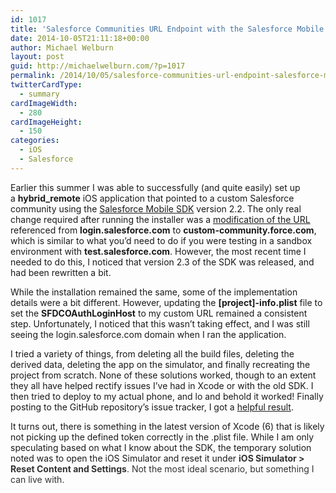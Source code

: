 ```yaml
---
id: 1017
title: 'Salesforce Communities URL Endpoint with the Salesforce Mobile SDK &#038; Xcode 6'
date: 2014-10-05T21:11:18+00:00
author: Michael Welburn
layout: post
guid: http://michaelwelburn.com/?p=1017
permalink: /2014/10/05/salesforce-communities-url-endpoint-salesforce-mobile-sdk-xcode-6/
twitterCardType:
  - summary
cardImageWidth:
  - 280
cardImageHeight:
  - 150
categories:
  - iOS
  - Salesforce
---
```

Earlier this summer I was able to successfully (and quite easily) set up a **hybrid_remote** iOS application that pointed to a custom Salesforce community using the <a title="Salesforce Mobile SDK" href="https://developer.salesforce.com/page/Mobile_SDK" target="_blank">Salesforce Mobile SDK</a> version 2.2. The only real change required after running the installer was a <a title="Communities Login Endpoint" href="http://www.salesforce.com/docs/en/mobile_sdk/Content/communities_login_endpoint.htm" target="_blank">modification of the URL</a> referenced from **login.salesforce.com** to **custom-community.force.com**, which is similar to what you&#8217;d need to do if you were testing in a sandbox environment with **test.salesforce.com**. However, the most recent time I needed to do this, I noticed that version 2.3 of the SDK was released, and had been rewritten a bit.

<!--more-->

While the installation remained the same, some of the implementation details were a bit different. However, updating the **[project]-info.plist** file to set the **SFDCOAuthLoginHost** to my custom URL remained a consistent step. Unfortunately, I noticed that this wasn&#8217;t taking effect, and I was still seeing the login.salesforce.com domain when I ran the application.

I tried a variety of things, from deleting all the build files, deleting the derived data, deleting the app on the simulator, and finally recreating the project from scratch. None of these solutions worked, though to an extent they all have helped rectify issues I&#8217;ve had in Xcode or with the old SDK. I then tried to deploy to my actual phone, and lo and behold it worked! Finally posting to the GitHub repository&#8217;s issue tracker, I got a <a title="Salesforce Mobile SDK Issue" href="https://github.com/forcedotcom/SalesforceMobileSDK-iOS/issues/755" target="_blank">helpful result</a>.

It turns out, there is something in the latest version of Xcode (6) that is likely not picking up the defined token correctly in the .plist file. While I am only speculating based on what I know about the SDK, the temporary solution noted was to open the iOS Simulator and reset it under **<span style="color: #333333;">iOS Simulator > Reset Content and Settings</span>**<span style="color: #333333;">. Not the most ideal scenario, but something I can live with.</span>